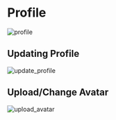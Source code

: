 # Profile

![profile](https://user-images.githubusercontent.com/29625844/83497854-acb57900-a4ed-11ea-8c76-91362bfe8a23.png)

## Updating Profile

![update_profile](https://user-images.githubusercontent.com/29625844/83497925-c8b91a80-a4ed-11ea-8f52-b7367f479955.png)

## Upload/Change Avatar

![upload_avatar](https://user-images.githubusercontent.com/29625844/83498001-e2f2f880-a4ed-11ea-983a-0cba5c8ca5e9.png)